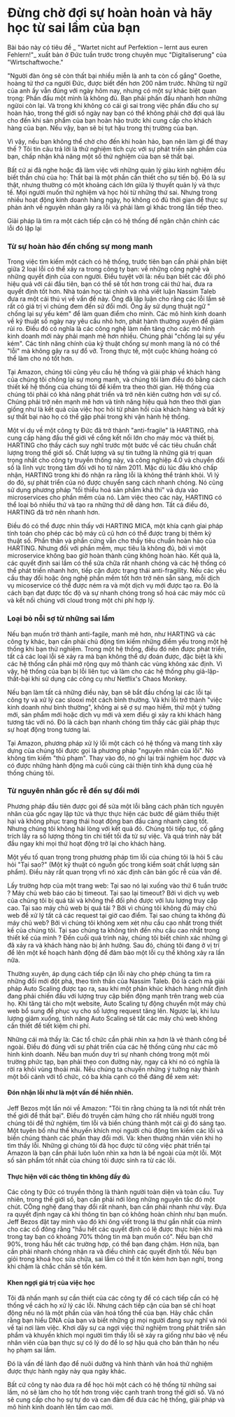 # Đừng chờ đợi sự hoàn hoản và hãy học từ sai lầm của bạn

Bài báo này có tiêu đề _ "Wartet nicht auf Perfektion – lernt aus euren Fehlern!"_ xuất bản ở Đức tuần trước trong chuyên mục "Digitaliserung" của "Wirtschaftwoche."

"Người đàn ông sẽ còn thất bại nhiều miễn là anh ta còn cố gắng" Goethe, hoàng tử thơ ca người Đức, được biết đến hơn 200 năm trước. Những từ ngữ của anh ấy vẫn đúng với ngày hôm nay, nhưng có một sự khác biệt quan trọng: Phấn đấu một mình là không đủ. Bạn phải phấn đấu nhanh hơn những ngừoi còn lại. Và trong khi không có cái gì sai trong việc phấn đấu cho sự hoàn hảo, trong thế giới số ngày nay bạn có thể không phải chờ đợi quá lâu cho đến khi sản phẩm của bạn hoàn hảo trước khi cung cấp cho khách hàng của bạn. Nếu vậy, bạn sẽ bị tụt hậu trong thị trường của bạn. 

Vì vậy, nếu bạn không thể chờ cho đến khi hoàn hảo, bạn nên làm gì để thay thế ? Tôi tin câu trả lời là thử nghiệm tích cực với sự phát triển sản phẩm của bạn, chấp nhận khả năng một số thử nghiệm của bạn sẽ thất bại.

Bất cứ ai đã nghe hoặc đã làm việc với những quản lý giàu kinh nghiệm đều biết thần chú của họ: Thất bại là một phần cần thiết cho sự tiến bộ. Đó là sự thật, nhưng thường có một khoảng cách lớn giữa lý thuyết quản lý và thực tế. Mọi người muốn thử nghiệm và học hỏi từ những thứ sai. Nhưng trong nhiều hoạt động kinh doanh hàng ngày, họ không có đủ thời gian để thực sự phản ánh về nguyên nhân gây ra lỗi và phải làm gì khác trong lần tiếp theo.

Giải pháp là tìm ra một cách tiếp cận có hệ thống để ngăn chặn chính các lỗi đó lặp lại 

### Từ sự hoàn hảo đến chống sự mong manh

Trong việc tìm kiếm một cách có hệ thống, trước tiên bạn cần phải phân biệt giữa 2 loại lỗi có thể xảy ra trong công ty bạn: về những công nghệ và những quyết định của con người. Điều tuyệt vời là: nếu bạn biết các đối phó hiệu quả với cái đầu tiên, bạn có thể sẽ tốt hơn trong cái thứ hai, đưa ra quyết định tốt hơn. Nhà toán học tài chính và nhà viết luận  Nassim Taleb đưa ra một cái thú vị về vấn đề này. Ông đã lập luận cho rằng các lỗi lầm sẽ rất có giá trị vì chúng đem đến sử đổi mới. Ông ấy sử dụng thuật ngữ " chống lại sự yếu kém" để làm quan điểm cho mình. Các mô hình kinh doanh về kỹ thuật số ngày nay yêu cầu nhỏ hơn, phát hành thường xuyên để giảm rủi ro. Điều đó có nghĩa là các công nghệ làm nền tảng cho các mô hình kinh doanh mới này phải mạnh mẽ hơn nhiều. Chúng phải "chống lại sự yếu kém". Các tính năng chính của kỹ thuật chống sự monh mang là nó có thể "lỗi" mà không gây ra sự đổ vỡ. Trong thực tế, một cuộc khủng hoảng có thể làm cho nó tốt hơn.

Tại Amazon, chúng tôi cũng yêu cầu hệ thống và giải pháp về khách hàng của chúng tôi chống lại sự mong manh, và chúng tôi làm điều đó bằng cách thiết kế hệ thống của chúng tôi để kiểm tra theo thời gian. Hệ thống của chúng tôi phải có khả năng phát triển và trở nên kiên cường hơn với sự cố. Chúng phải trở nên mạnh mẽ hơn và tính năng hiệu quả hơn theo thời gian giống như là kết quả của việc học hỏi từ phản hồi của khách hàng và bất kỳ sự thất bại nào họ có thể gặp phải trong khi vận hành hệ thống.

Một ví dụ về một công ty Đức đã trở thành "anti-fragile" là HARTING, nhà cung cấp hàng đầu thế giới về cổng kết nối lớn cho máy móc và thiết bị. HARTING cho thấy cách suy nghĩ trước một bước về các tiêu chuẩn chất lượng trong thế giới số. Chất lượng và sự tin tưởng là những giá trị quan trọng nhất cho công ty truyền thống này, và công nghiệp 4.0 và chuyển đổi số là lĩnh vực trọng tâm đối với họ từ năm 2011. Mặc dù lúc đầu khó chấp nhận, HARTING trong khi đó nhận ra rằng lỗi là không thể tránh khỏi. Vì lý do đó, sự phát triển của nó được chuyển sang cách nhanh chóng. Nó cũng sử dụng phương pháp "tối thiểu hoá sản phẩm khả thi" và dựa vào microservices cho phần mềm của nó. Làm việc theo các này, HARTING có thể loại bỏ nhiều thứ và tạo ra những thứ dễ dàng hơn. Tất cả điều đó, HARTING đã trở nên nhanh hơn. 

Điều đó có thể được nhìn thấy với HARTING MICA, một khía cạnh gỉai pháp tính toán cho phép các bộ máy cũ cũ hơn có thể được trang bị thêm kỹ thuật số. Phần thân và phần cứng vẫn cho thấy tiêu chuẩn hoàn hảo của HARTING. Nhưng đối với phần mềm, mục tiêu là không đủ, bởi vì một microservice không bao giờ hoàn thành cũng không hoàn hảo. Kết quả là, các quyết định sai lầm có thể sửa chữa rất nhanh chóng và các hệ thống có thể phát triển nhanh hơn, tiếp cận được trạng thái anti-fragility. Nếu các yêu cầu thay đổi hoặc ông nghệ phần mềm tốt hơn trở nên sẵn sàng, mỗi dịch vụ micoservice có thể được ném ra và một dịch vụ mới được tạo ra. Đó là cách bạn đạt được tốc độ và sự nhanh chóng trong số hoá các máy móc cũ và kết nối chúng với cloud trong một chi phí hợp lý. 

### Loại bỏ nỗi sợ từ những sai lầm

Nếu bạn muốn trở thành anti-fagile, manh mẽ hơn, như HARTING và các công ty khác, bạn cần phải chủ động tìm kiếm những điểm yếu trong một hệ thống khi bạn thử nghiệm. Trong một hệ thống, điều đó nên được phát triển, tất cả các loại lỗi sẽ xảy ra mà bạn không thể dự đoán được, đặc biệt là khi các hệ thống cần phải mở rộng quy mô thành các vùng không xác định. Vì vậy, hệ thống của bạn bị lỗi liên tục và làm cho các hệ thống phụ giả-lập-thất-bại khi sử dụng các công cụ như Netflix's Chaos Monkey.

Nếu bạn làm tất cả những điều này, bạn sẽ bắt đầu chống lại các lỗi tại công ty và xử lý cac slooxi một cách bình thường. Và khi lỗi trở thành "việc kinh doanh như bình thường", không ai sẽ ợ sự mạo hiểm, thử một ý tưởng mới, sản phẩm mới hoặc dịch vụ mới và xem điều gì xảy ra khi khách hàng tương tác với nó. Đó là cách bạn nhanh chóng tìm thấy các giải pháp thực sự hoạt động trong tương lai.

Tại Amazon, phương pháp xử lý lỗi một cách có hệ thống và mang tính xây dựng của chúng tôi được gọi là phương pháp "nguyên nhân của lỗi". Nó không tìm kiếm "thủ phạm". Thay vào đó, nó ghi lại trải nghiệm học được và có được những hành động mà cuối cùng cải thiện tính khả dụng của hệ thống chúng tôi.

### Từ nguyên nhân gốc rễ đến sự đổi mới

Phương pháp đầu tiên được gọi để sửa một lỗi bằng cách phân tích nguyên nhân của gốc ngay lập tức và thực thực hiện các bước để giảm thiểu thiệt hại và không phục trạng thái hoạt động ban đầu càng nhanh càng tốt. Nhưng chúng tôi không hài lòng với kết quả đó. Chúng tôi tiếp tục, cố gắng trích lấy ra số lượng thông tin chi tiết tối đa từ sự việc. Và quá trình này bắt đầu ngay khi mọi thứ hoạt động trở lại cho khách hàng. 

Một yếu tố quan trọng trong phương pháp tìm lỗi của chúng tôi là hỏi 5 câu hỏi "Tại sao?" (Một kỹ thuật có nguồn gốc trong kiểm soát chất lượng sản phẩm). Điều này rất quan trọng vfi nó xác định căn bản gốc rễ của vấn đề. 

Lấy trường hợp của một trang web: Tại sao nó lại xuống vào thứ 6 tuần trước ? Máy chủ web báo cáo bị timeout. Tại sao lại timeout? Bởi vì dịch vụ web của chúng tôi bị quá tải và không thể đối phó được với lưu lượng truy cập cao. Tại sao máy chủ web bị quá tải ? Bởi vì chúng tôi không đủ máy chủ web để xử lý tất cả các request tại giờ cao điểm. Tại sao chúng ta không đủ máy chủ web? Bởi vì chúng tôi không xem xét nhu cầu cao nhất trong thiết kế của chúng tôi. Tại sao chúng ta không tính đến nhu cầu cao nhất trong thiết kế của mình ? Đến cuối quá trình này, chúng tôi biết chính xác những gì đã xảy ra và khách hàng nào bị ảnh hưởng. Sau đó, chúng tôi đang ở vị trí để lên một kế hoạch hành động để đảm bảo một lỗi cụ thể không xảy ra lần nữa.

Thường xuyên, áp dụng cách tiếp cận lỗi này cho phép chúng ta tìm ra những đổi mới đột phá, theo tinh thần của Nassim Taleb. Đó là cách mà giải pháp Auto Scaling được tạo ra, sau khi một phân khúc khách hàng nhất định đang phải chiến đấu với lượng truy cập biến động mạnh trên trang web của họ. Khi tăng tải cho một website, Auto Scaling tự động chuyển một máy chủ web bổ sung để phục vụ cho số lượng request tăng lên. Ngược lại, khi lưu lượng giảm xuống, tính năng Auto Scaling sẽ tắt các máy chủ web không cần thiết để tiết kiệm chi phí.

Những cái mà thấy là: Các tổ chức cần phải nhìn xa hơn là vẻ thành công bề ngoài. Điều đó đúng với sự phát triển của các hệ thống cũng như các mô hình kinh doanh. Nếu bạn muốn duy trì sự nhanh chóng trong một môi trường phức tạp, bạn phải theo con đường này, ngay cả khi nó có nghĩa là rời ra khỏi vùng thoải mãi. Nếu chúng ta chuyển những ý tưởng này thành một bối cảnh với tổ chức, có ba khía cạnh có thể đáng để xem xét: 

#### Đón nhận lỗi như là một vấn đề hiển nhiên.

Jeff Bezos một lần nói về Amazon: "Tôi tin rằng chúng ta là nơi tốt nhất trên thế giới để thất bại". Điều đó truyền cảm hứng cho rất nhiều người trong chúng tôi để thử nghiệm, tìm lỗi và biến chúng thành một cái gì đó sáng tạo. Một tuyên bố như thế khuyến khích mọi người chủ động tìm kiếm các lỗi và biến chúng thành các phần thay đổi mới. Và: khen thưởng nhân viên khi họ tìm thấy lỗi. Những gì chúng tôi đã học được từ công việc phát triển tại Amazon là bạn cần phải luôn luôn nhìn xa hơn là bề ngoài của một lỗi. Một số sản phẩm tốt nhất của chúng tôi được sinh ra từ các lỗi.

#### Thực hiện với các thông tin không đầy đủ

Các công ty Đức có truyền thông là thành người toàn diện và toàn cầu. Tuy nhiên, trong thế giới số, bạn cẩn phải nới lỏng những nguyên tắc đó một chút. CÔng nghệ đang thay đổi rất nhanh, bạn cần phải nhanh như vậy. Đưa ra quyết định ngay cả khi thông tin bạn có không hoàn chỉnh như bạn muốn. Jeff Bezos đặt tay mình vào đó khi ông viết trong lá thư gần nhất của mình cho các cổ đông rằng "hầu hết các quyết định có lẽ được thực hiện khi mà trong tay bạn có khoảng 70% thông tin mà bạn muốn có". Nếu bạn chờ 90%, trong hầu hết các trường hợp, có thể bạn đang chậm. Hơn nữa, bạn cần phải nhanh chóng nhận ra và điều chỉnh các quyết định tồi. Nếu bạn giỏi trong khoá học sửa chữa, sai lầm có thể ít tốn kém hơn bạn nghĩ, trong khi chậm là chắc chắn sẽ tốn kém.

#### Khen ngợi giá trị của việc học

Tôi đã nhấn mạnh sự cần thiết của các công ty để có cách tiếp cần có hệ thống về cách họ xử lý các lỗi. Nhưng cách tiếp cận của bạn sẽ chỉ hoạt động nếu nó là một phần của văn hoá tổng thể của bạn. Hãy chắc chắn rằng bạn hiểu DNA của bạn và biết những gì mọi người đang suy nghĩ và nói về tại nơi làm việc. Khơi dậy sự ca ngợi việc thử nghiệm trong phát triển sản phẩm và khuyến khích mọi người tìm thấy lỗi sẽ xảy ra giống như bảo vệ nếu nhân viên của bạn thực sự có lý do để lo sợ hậu quả cho bản thân họ nếu họ phạm sai lầm.

Đó là vấn đề lãnh đạo để nuôi dưỡng và hình thành văn hoá thử nghiệm được thực hành ngày này qua ngày khác.

Bất cứ công ty nào đưa ra để học hỏi một cách có hệ thống từ những sai lầm, nó sẽ làm cho họ tốt hơn trong việc cạnh tranh trong thế giới số. Và nó sẽ cung cấp cho họ sự tự do và can đảm để đưa các hệ thống, giải pháp và mô hình kinh doanh lên tầm cao mới.





























